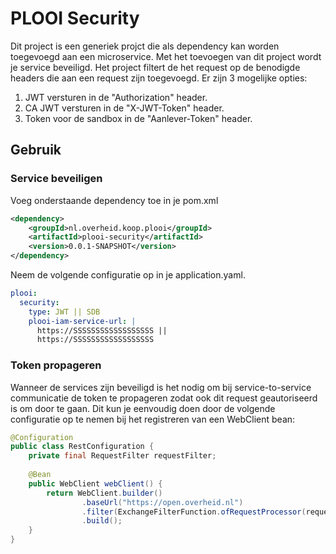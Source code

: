 
# PLOOI Security
Dit project is een generiek projct die als dependency kan worden toegevoegd aan een microservice. Met 
het toevoegen van dit project wordt je service beveiligd. Het project filtert de het request op de benodigde
headers die aan een request zijn toegevoegd. Er zijn 3 mogelijke opties:

1. JWT versturen in de "Authorization" header.
2. CA JWT versturen in de "X-JWT-Token" header.
3. Token voor de sandbox in de "Aanlever-Token" header.

## Gebruik

### Service beveiligen
Voeg onderstaande dependency toe in je pom.xml

```xml
<dependency>
    <groupId>nl.overheid.koop.plooi</groupId>
    <artifactId>plooi-security</artifactId>
    <version>0.0.1-SNAPSHOT</version>
</dependency>
```

Neem de volgende configuratie op in je application.yaml.

```yaml
plooi:
  security:
    type: JWT || SDB
    plooi-iam-service-url: | 
      https://SSSSSSSSSSSSSSSSSS || 
      https://SSSSSSSSSSSSSSSSSS
```

### Token propageren
Wanneer de services zijn beveiligd is het nodig om bij service-to-service communicatie
de token te propageren zodat ook dit request geautoriseerd is om door te gaan. Dit kun 
je eenvoudig doen door de volgende configuratie op te nemen bij het registreren van een 
WebClient bean:

```java
@Configuration
public class RestConfiguration {
    private final RequestFilter requestFilter;
    
    @Bean
    public WebClient webClient() {
        return WebClient.builder()
                .baseUrl("https://open.overheid.nl")
                .filter(ExchangeFilterFunction.ofRequestProcessor(requestFilter::propagateAuthorization))
                .build();
    }
}
```
